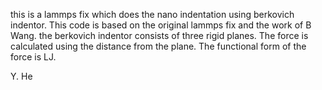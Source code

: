 this is a lammps fix which does the nano indentation using berkovich indentor. 
This code is based on the original lammps fix and the work of B Wang.
the berkovich indentor consists of three rigid planes. 
The force is calculated using the distance from the plane. 
The functional form of the force is LJ. 

Y. He
